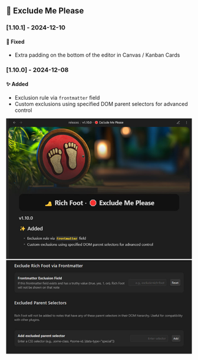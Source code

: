 ## 🛑 Exclude Me Please


### [1.10.1] - 2024-12-10
#### 🐛 Fixed
- Extra padding on the bottom of the editor in Canvas / Kanban Cards

### [1.10.0] - 2024-12-08
#### ✨ Added
- Exclusion rule via `frontmatter` field
- Custom exclusions using specified DOM parent selectors for advanced control


[![screenshot](https://raw.githubusercontent.com/jparkerweb/ref/refs/heads/main/equill-labs/rich-foot/rich-foot-v1.10.0.jpg)](https://raw.githubusercontent.com/jparkerweb/ref/refs/heads/main/equill-labs/rich-foot/rich-foot-v1.10.0.jpg)